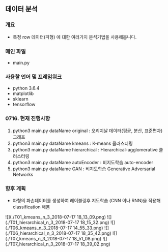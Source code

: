 ## 데이터 분석 ##

### 개요 ###
- 특정 row 데이터(파형) 에 대한 여러가지 분석기법을 사용해봅니다.

### 매인 파일 ###
- main.py

### 사용할 언어 및 프레임워크 ###
- python 3.6.4
- matplotlib
- sklearn
- tensorflow

### 0716. 현재 진행사항 ###
1. python3 main.py dataName original : 오리지날 데이터(평균, 분산, 표준편차) 그래프 
2. python3 main.py dataName kmeans : K-means 클러스터링
3. python3 main.py dataName hierarchical : Hierarchical-agglomerative 클러스터링
4. python3 main.py dataName autoEncoder : 비지도학습 auto-encoder
5. python3 main.py dataName GAN : 비지도학습 Generative Adversarial Networks


### 향후 계획 ###
- 파형의 파손데이터를 생성하여 레이블링후 지도학습 (CNN 이나 RNN)을 적용해 classification 해봄

![](./T01_kmeans_n_3_2018-07-17 18_13_09.png)
![](./T01_hierarchical_n_3_2018-07-17 18_15_32.png)
![](./T06_kmeans_n_3_2018-07-17 14_55_33.png)
![](./T06_hierarchical_n_3_2018-07-17 18_35_42.png)
![](./T07_kmeans_n_3_2018-07-17 18_51_08.png)
![](./T07_hierarchical_n_3_2018-07-17 18_39_02.png)
